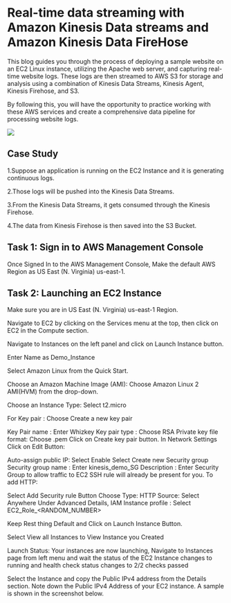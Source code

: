 # Real-time data streaming with Amazon Kinesis Data streams and Amazon Kinesis Data FireHose

This blog guides you through the process of deploying a sample website on an EC2 Linux instance, utilizing the Apache web server, and capturing real-time website logs. These logs are then streamed to AWS S3 for storage and analysis using a combination of Kinesis Data Streams, Kinesis Agent, Kinesis Firehose, and S3.

By following this, you will have the opportunity to practice working with these AWS services and create a comprehensive data pipeline for processing website logs.

<img src="https://github.com/sreedevi-langoju/12weekawsworkshopchallenge-/assets/135724041/2e104918-f972-4cda-9240-b9b40ebe8b88">

## Case Study

1.Suppose an application is running on the EC2 Instance and it is generating continuous logs.

2.Those logs will be pushed into the Kinesis Data Streams.

3.From the Kinesis Data Streams, it gets consumed through the Kinesis Firehose.

4.The data from Kinesis Firehose is then saved into the S3 Bucket.



## Task 1: Sign in to AWS Management Console

Once Signed In to the AWS Management Console, Make the default AWS Region as US East (N. Virginia) us-east-1.

## Task 2: Launching an EC2 Instance

Make sure you are in US East (N. Virginia) us-east-1 Region. 

Navigate to EC2 by clicking on the Services menu at the top, then click on EC2 in the Compute section.

Navigate to Instances on the left panel and click on Launch Instance button.

 Enter Name as Demo_Instance

 Select Amazon Linux from the Quick Start.

Choose an Amazon Machine Image (AMI): Choose Amazon Linux 2 AMI(HVM) from the drop-down.

Choose an Instance Type: Select t2.micro 

For Key pair : Choose Create a new key pair

Key Pair name :  Enter  Whizkey
Key pair type : Choose RSA
Private key file format: Choose .pem
Click on Create key pair button.
In Network Settings Click on Edit Button:

Auto-assign public IP: Select Enable
Select Create new Security group
Security group name : Enter kinesis_demo_SG
Description : Enter Security Group to allow traffic to EC2
SSH rule will already be present for you. To add HTTP:
 
Select Add Security rule Button
Choose Type: HTTP 
Source:  Select Anywhere
Under Advanced Details,
IAM Instance profile : Select EC2_Role_<RANDOM_NUMBER>

Keep Rest thing Default and Click on Launch Instance Button.

Select View all Instances to View Instance you Created

 Launch Status: Your instances are now launching, Navigate to Instances page from left menu and wait the status of the EC2 Instance changes to running and health check status changes to 2/2 checks passed

Select the Instance and copy the Public IPv4 address from the Details section. Note down the Public IPv4 Address of your EC2 instance. A sample is shown in the screenshot below.
